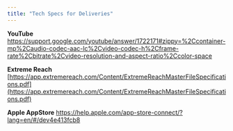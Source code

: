 ```yaml
---
title: "Tech Specs for Deliveries"
---
```

**YouTube**
https://support.google.com/youtube/answer/1722171#zippy=%2Ccontainer-mp%2Caudio-codec-aac-lc%2Cvideo-codec-h%2Cframe-rate%2Cbitrate%2Cvideo-resolution-and-aspect-ratio%2Ccolor-space

**Extreme Reach**  
[https://app.extremereach.com/Content/ExtremeReachMasterFileSpecifications.pdf](https://app.extremereach.com/Content/ExtremeReachMasterFileSpecifications.pdf)

**Apple AppStore**
https://help.apple.com/app-store-connect/?lang=en/#/dev4e413fcb8